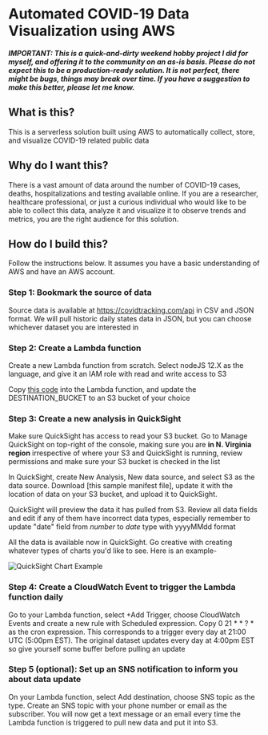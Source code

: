 # Automated COVID-19 Data Visualization using AWS

***IMPORTANT: This is a quick-and-dirty weekend hobby project I did for myself, and offering it to the community on an as-is basis. Please do not expect this to be a production-ready solution. It is not perfect, there might be bugs, things may break over time. If you have a suggestion to make this better, please let me know.*** 

## What is this?

This is a serverless solution built using AWS to automatically collect, store, and visualize COVID-19 related public data

## Why do I want this?

There is a vast amount of data around the number of COVID-19 cases, deaths, hospitalizations and testing available online. If you are a researcher, healthcare professional, or just a curious individual who would like to be able to collect this data, analyze it and visualize it to observe trends and metrics, you are the right audience for this solution.

## How do I build this?

Follow the instructions below. It assumes you have a basic understanding of AWS and have an AWS account.

### Step 1: Bookmark the source of data

Source data is available at https://covidtracking.com/api in CSV and JSON format. We will pull historic daily states data in JSON, but you can choose whichever dataset you are interested in

### Step 2: Create a Lambda function

Create a new Lambda function from scratch. Select nodeJS 12.X as the language, and give it an IAM role with read and write access to S3

Copy [this code]() into the Lambda function, and update the DESTINATION_BUCKET to an S3 bucket of your choice

### Step 3: Create a new analysis in QuickSight

Make sure QuickSight has access to read your S3 bucket. Go to Manage QuickSight on top-right of the console, making sure you are **in N. Virginia region** irrespective of where your S3 and QuickSight is running, review permissions and make sure your S3 bucket is checked in the list

In QuickSight, create New Analysis, New data source, and select S3 as the data source. Download [this sample manifest file], update it with the location of data on your S3 bucket, and upload it to QuickSight. 

QuickSight will preview the data it has pulled from S3. Review all data fields and edit if any of them have incorrect data types, especially remember to update "date" field from *number* to *date* type with yyyyMMdd format

All the data is available now in QuickSight. Go creative with creating whatever types of charts you'd like to see. Here is an example-

![QuickSight Chart Example](https://octodex.github.com/images/yaktocat.png)

### Step 4: Create a CloudWatch Event to trigger the Lambda function daily

Go to your Lambda function, select +Add Trigger, choose CloudWatch Events and create a new rule with Scheduled expression.
Copy 0 21 * * ? * as the cron expression. This corresponds to a trigger every day at 21:00 UTC (5:00pm EST). The original dataset updates every day at 4:00pm EST so give yourself some buffer before pulling an update

### Step 5 (optional): Set up an SNS notification to inform you about data update

On your Lambda function, select Add destination, choose SNS topic as the type. Create an SNS topic with your phone number or email as the subscriber. You will now get a text message or an email every time the Lambda function is triggered to pull new data and put it into S3. 


